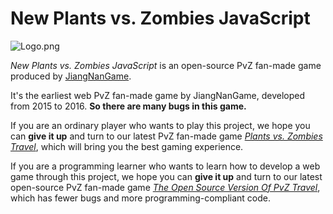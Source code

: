 # New Plants vs. Zombies JavaScript

![Logo.png](https://p3-juejin.byteimg.com/tos-cn-i-k3u1fbpfcp/c57c4bb8d56c4282894981a56ced6bca~tplv-k3u1fbpfcp-jj-mark:0:0:0:0:q75.image#?w=900&h=600&s=763723&e=png&b=e5d7bf)

*New Plants vs. Zombies JavaScript* is an open-source PvZ fan-made game produced by [JiangNanGame](http://www.jiangnangame.com).

It's the earliest web PvZ fan-made game by JiangNanGame, developed from 2015 to 2016. **So there are many bugs in this game.**

If you are an ordinary player who wants to play this project, we hope you can **give it up** and turn to our latest PvZ fan-made game *[Plants vs. Zombies Travel](https://angel-shadow.itch.io/pvz-travel)*, which will bring you the best gaming experience.

If you are a programming learner who wants to learn how to develop a web game through this project, we hope you can **give it up** and turn to our latest open-source PvZ fan-made game *[The Open Source Version Of PvZ Travel](https://github.com/jiangnangame/PvZ_TR_CODE)*, which has fewer bugs and more programming-compliant code.
